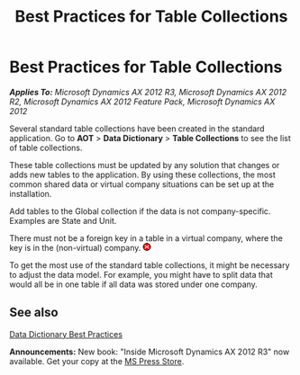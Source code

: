 ﻿---
title: Best Practices for Table Collections
TOCTitle: Table Collections
ms:assetid: d72426db-4c29-4f8f-93d9-b7245c66a301
ms:mtpsurl: https://msdn.microsoft.com/en-us/library/Aa874118(v=AX.60)
ms:contentKeyID: 35252062
ms.date: 05/18/2015
mtps_version: v=AX.60
---

# Best Practices for Table Collections 


_**Applies To:** Microsoft Dynamics AX 2012 R3, Microsoft Dynamics AX 2012 R2, Microsoft Dynamics AX 2012 Feature Pack, Microsoft Dynamics AX 2012_

Several standard table collections have been created in the standard application. Go to **AOT** \> **Data Dictionary** \> **Table Collections** to see the list of table collections.

These table collections must be updated by any solution that changes or adds new tables to the application. By using these collections, the most common shared data or virtual company situations can be set up at the installation.

Add tables to the Global collection if the data is not company-specific. Examples are State and Unit.

There must not be a foreign key in a table in a virtual company, where the key is in the (non-virtual) company. ![Error icon](images/Aa872655.ErrorIcon(AX.60).gif "Error icon")

To get the most use of the standard table collections, it might be necessary to adjust the data model. For example, you might have to split data that would all be in one table if all data was stored under one company.

## See also

[Data Dictionary Best Practices](data-dictionary-best-practices.md)

  
**Announcements:** New book: "Inside Microsoft Dynamics AX 2012 R3" now available. Get your copy at the [MS Press Store](https://www.microsoftpressstore.com/store/inside-microsoft-dynamics-ax-2012-r3-9780735685109).


